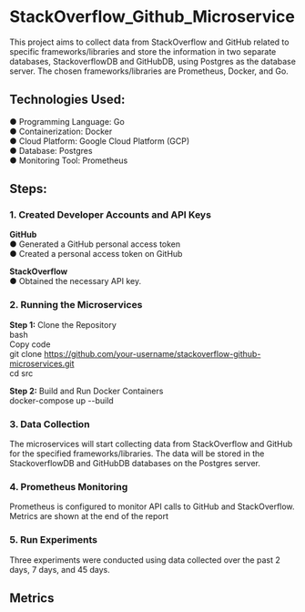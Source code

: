 # StackOverflow_Github_Microservice
This project aims to collect data from StackOverflow and GitHub related to specific frameworks/libraries
and store the information in two separate databases, StackoverflowDB and GitHubDB, using Postgres as
the database server. The chosen frameworks/libraries are Prometheus, Docker, and Go. 

## Technologies Used:  
● Programming Language: Go  
● Containerization: Docker  
● Cloud Platform: Google Cloud Platform (GCP)  
● Database: Postgres  
● Monitoring Tool: Prometheus  


## Steps:
### 1. Created Developer Accounts and API Keys 
**GitHub**  
● Generated a GitHub personal access token  
● Created a personal access token on GitHub  
  
**StackOverflow**  
● Obtained the necessary API key.  
### 2. Running the Microservices
**Step 1:** Clone the Repository  
bash  
Copy code  
git clone https://github.com/your-username/stackoverflow-github-microservices.git  
cd src  
  
**Step 2:** Build and Run Docker Containers  
docker-compose up --build   
### 3. Data Collection
The microservices will start collecting data from StackOverflow and GitHub for the specified
frameworks/libraries. The data will be stored in the StackoverflowDB and GitHubDB databases on the
Postgres server.  
### 4. Prometheus Monitoring
Prometheus is configured to monitor API calls to GitHub and StackOverflow. Metrics are shown at the
end of the report  
### 5. Run Experiments
Three experiments were conducted using data collected over the past 2 days, 7 days, and 45 days.

## Metrics

